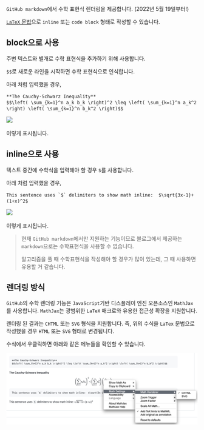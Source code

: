 `GitHub markdown`에서 수학 표현식 렌더링을 제공합니다. (2022년 5월 19일부터!)

[`LaTeX` 문법](https://ko.wikipedia.org/wiki/%EC%9C%84%ED%82%A4%EB%B0%B1%EA%B3%BC:TeX_%EB%AC%B8%EB%B2%95)으로 `inline` 또는 `code block` 형태로 작성할 수 있습니다.

## block으로 사용

주변 텍스트와 별개로 수학 표현식을 추가하기 위해 사용합니다.

`$$`로 새로운 라인을 시작하면 수학 표현식으로 인식합니다.

아래 처럼 입력했을 경우,

```text
**The Cauchy-Schwarz Inequality**
$$\left( \sum_{k=1}^n a_k b_k \right)^2 \leq \left( \sum_{k=1}^n a_k^2 \right) \left( \sum_{k=1}^n b_k^2 \right)$$
```

![](https://i0.wp.com/user-images.githubusercontent.com/7219923/165633956-cfe6be6d-66ec-451a-8afd-be3546f4d0a1.png?ssl=1)

이렇게 표시됩니다.

## inline으로 사용

텍스트 중간에 수학식을 입력해야 할 경우 `$`를 사용합니다.

아래 처럼 입력했을 경우,

```text
This sentence uses `$` delimiters to show math inline:  $\sqrt{3x-1}+(1+x)^2$
```

![](https://i0.wp.com/user-images.githubusercontent.com/7219923/165633994-a1f2cee5-71cb-4303-bbd9-1df1604d7a01.png?ssl=1)

이렇게 표시됩니다.

> 현재 `GitHub markdown`에서만 지원하는 기능이므로 블로그에서 제공하는 `markdown`으로는 수학표현식을 사용할 수 없습니다.
> 
> 알고리즘을 풀 때 수학표현식을 작성해야 할 경우가 많이 있는데, 그 때 사용하면 유용할 거 같습니다.

## 렌더링 방식

`GitHub`의 수학 렌더링 기능은 `JavaScript`기반 디스플레이 엔진 오픈소스인 `MathJax`를 사용합니다. `MathJax`는 광범위한 `LaTeX` 매크로와 유용한 접근성 확장을 지원합니다.

렌더링 된 결과는 `CHTML` 또는 `SVG` 형식을 지원합니다. 즉, 위의 수식을 `LaTex` 문법으로 작성했을 경우 `HTML` 또는 `SVG` 형태로 변경됩니다.

수식에서 우클릭하면 아래와 같은 메뉴들을 확인할 수 있습니다.

![](https://raw.githubusercontent.com/lcalmsky/lcalmsky/main/docs/blog/etc/example.png)